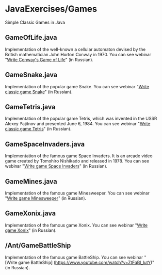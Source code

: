 # JavaExercises/Games
Simple Classic Games in Java

## GameOfLife.java
Implementation of the well-known a cellular automaton devised by the British mathematician John Horton Conway in 1970. You can see webinar "[Write Conway's Game of Life](https://www.youtube.com/watch?v=iFOr2HxJvEg)" (in Russian).

## GameSnake.java
Implementation of the popular game Snake. You can see webinar "[Write classic game Snake](https://www.youtube.com/watch?v=Zsthou6Ttyc)" (in Russian).

## GameTetris.java
Implementation of the popular game Tetris, which was invented in the USSR Alexey Pajitnov and presented June 6, 1984. You can see webinar "[Write classic game Tetris](https://www.youtube.com/watch?v=sCit9jzDSrE)" (in Russian).

## GameSpaceInvaders.java
Implementation of the famous game Space Invaders. It is an arcade video game created by Tomohiro Nishikado and released in 1978. You can see webinar "[Write game Space Invaders](https://www.youtube.com/watch?v=j5P7j-zelxc)" (in Russian).

## GameMines.java
Implementation of the famous game Minesweeper. You can see webinar "[Write game Minesweeper](https://www.youtube.com/watch?v=xPdrl70ZYnE)" (in Russian).

## GameXonix.java
Implementation of the famous game Xonix. You can see webinar "[Write game Xonix](https://www.youtube.com/watch?v=dMROhd-d3z0)" (in Russian).

## /Ant/GameBattleShip
Implementation of the famous game BattleShip. You can see webinar "[Write game BattleShip] (https://www.youtube.com/watch?v=ZtFqBl_lutY)" (in Russian).
